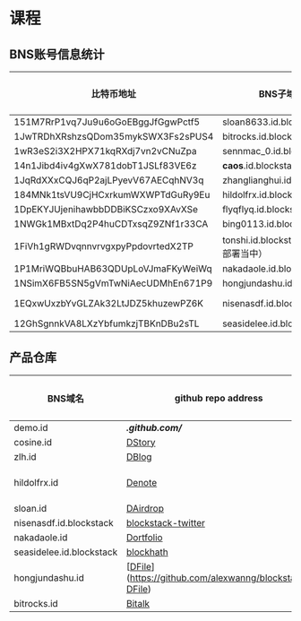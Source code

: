 # 课程

## BNS账号信息统计

|比特币地址 |BNS子域名| BNS域名|发送BTC|
|----|----|-----|-----|
| 151M7RrP1vq7Ju9u6oGoEBggJfGgwPctf5 | sloan8633.id.blockstack | sloan.id | X |
| 1JwTRDhXRshzsQDom35mykSWX3Fs2sPUS4 | bitrocks.id.blockstack| bitrocks.id | X |
|1wR3eS2i3X2HPX71kqRXdj7vn2vCNuZpa|sennmac_0.id.blockstack|naige.id|X|
|14n1Jibd4iv4gXwX781dobT1JSLf83VE6z|__caos__.id.blockstack|cosine.id|X|
|1JqRdXXxCQJ6qP2ajLPyevV67AECqhNV3q|zhanglianghui.id.blockstack|zlh.id|X|
|184MNk1tsVU9CjHCxrkumWXWPTdGuRy9Eu|hildolfrx.id.blockstack|hildolfrx.id|X|
|1DpEKYJUjenihawbbDDBiKSCzxo9XAvXSe|flyqflyq.id.blockstack|flyqflyq.id|X|
|1NWGk1MBxtDq2P4huCDTxsqZ9ZNf1r33CA|bing0113.id.blockstack|bingw.id|X|
|1FiVh1gRWDvqnnvrvgxpyPpdovrtedX2TP|tonshi.id.blockstack（还在部署当中）|（未注册）||
|1P1MriWQBbuHAB63QDUpLoVJmaFKyWeiWq|nakadaole.id.blockstack|nakadaole.id||
|1NSimX6FB5SN5gVmTwNiAecUDMhEn671P9|hongjundashu.id.blockstack|hongjundashu.id||
|1EQxwUxzbYvGLZAk32LtJDZ5khuzewPZ6K| nisenasdf.id.blockstack |not yet, waiting for btc||
|12GhSgnnkVA8LXzYbfumkzjTBKnDBu2sTL|seasidelee.id.blockstack|lokija.id||


## 产品仓库

| BNS域名 | github repo address| 公网访问地址（如netlify） |
|---|---|---|
| demo.id | ***.github.com/*** ||
| cosine.id | [DStory](https://github.com/caosbad/DStory) ||
| zlh.id | [DBlog](https://github.com/zhanglianghui/DBlog) ||
| hildolfrx.id | [Denote](https://github.com/Satoshi-Kusumoto/denote) |[Denote on netlify](https://hildolfrx.netlify.com/)|
| sloan.id | [DAirdrop](https://github.com/sloan8633/blockstack-sloan-hw2) ||
| nisenasdf.id.blockstack | [blockstack-twitter](https://github.com/imnisen/blockstack-twitter) ||
| nakadaole.id | [Dortfolio](https://github.com/NakaDaoLe/Dortfolio) ||
| seasidelee.id.blockstack | [blockhath](https://github.com/SeasideLee/BlockHath) ||
| hongjundashu.id | [[DFile](https://github.com/alexwanng/blockstack-DFile)](https://github.com/alexwanng/blockstack-DFile) | [DFile on netlify](https://agitated-austin-ee47cb.netlify.com/) |
| bitrocks.id | [Bitalk](https://github.com/bitrocks/bitalk) ||
